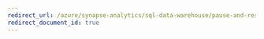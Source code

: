 ```yaml
---
redirect_url: /azure/synapse-analytics/sql-data-warehouse/pause-and-resume-compute-powershell
redirect_document_id: true
---
```

